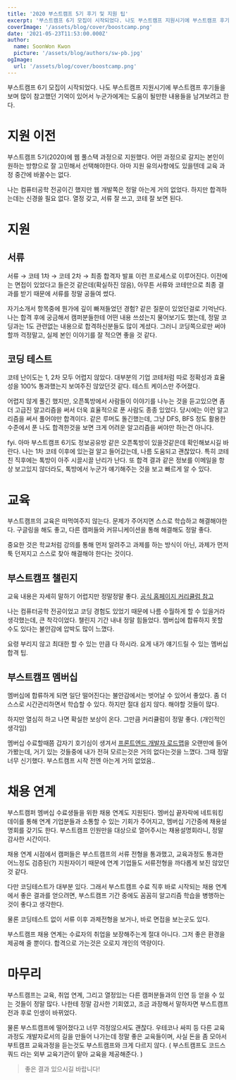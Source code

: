 ```yaml
---
title: '2020 부스트캠프 5기 후기 및 지원 팁'
excerpt: '부스트캠프 6기 모집이 시작되었다. 나도 부스트캠프 지원시기에 부스트캠프 후기들을 보며 많이 참고했던 기억이 있어서 누군가에게는 도움이 될만한 내용들을 남겨보고자 한다.'
coverImage: '/assets/blog/cover/boostcamp.png'
date: '2021-05-23T11:53:00.000Z'
author:
  name: SoonWon Kwon
  picture: '/assets/blog/authors/sw-pb.jpg'
ogImage:
  url: '/assets/blog/cover/boostcamp.png'
---
```


부스트캠프 6기 모집이 시작되었다. 나도 부스트캠프 지원시기에 부스트캠프 후기들을 보며 많이 참고했던 기억이 있어서 누군가에게는 도움이 될만한 내용들을 남겨보려고 한다.

# 지원 이전

부스트캠프 5기(2020)에 웹 풀스택 과정으로 지원했다. 어떤 과정으로 갈지는 본인이 원하는 방향으로 잘 고민해서 선택해야한다. 아마 지원 유의사항에도 있을텐데 교육 과정 중간에 바꿀수는 없다.

나는 컴퓨터공학 전공이긴 했지만 웹 개발쪽은 정말 아는게 거의 없었다. 하지만 합격하는데는 신경쓸 필요 없다. 열정 갖고, 서류 잘 쓰고, 코테 잘 보면 된다.

# 지원

## 서류

서류 → 코테 1차 → 코테 2차 → 최종 합격자 발표 이런 프로세스로 이루어진다. 이전에는 면접이 있었다고 들은것 같은데(확실하진 않음), 아무튼 서류와 코테만으로 최종 결과를 받기 때문에 서류를 정말 공들여 썼다.

자기소개서 항목중에 뭔가에 깊이 빠져들었던 경험? 같은 질문이 있었던걸로 기억난다. 나는 합격 후에 궁금해서 캠퍼분들한테 어떤 내용 쓰셨는지 물어보기도 했는데, 정말 코딩과는 1도 관련없는 내용으로 합격하신분들도 많이 계셨다. 그러니 코딩쪽으로만 써야할까 걱정말고, 실제 본인 이야기를 잘 적으면 좋을 것 같다.

## 코딩 테스트

코테 난이도는 1, 2차 모두 어렵지 않았다. 대부분의 기업 코테처럼 따로 정확성과 효율성을 100% 통과했는지 보여주진 않았던것 같다. 테스트 케이스만 주어졌다.

어렵지 않게 풀긴 했지만, 오픈톡방에서 사람들이 이야기를 나누는 것을 듣고있으면 좀 더 고급진 알고리즘을 써서 더욱 효율적으로 푼 사람도 종종 있었다. 당시에는 이런 알고리즘을 써서 풀어야만 합격이다. 같은 루머도 돌긴했는데, 그냥 DFS, BFS 정도 활용한 수준에서 푼 나도 합격한것을 보면 크게 어려운 알고리즘을 써야만 하는건 아니다.

fyi. 아마 부스트캠프 6기도 정보공유방 같은 오픈톡방이 있을것같은데 확인해보시길 바란다. 나는 1차 코테 이후에 있는걸 알고 들어갔는데, 나름 도움되고 괜찮았다. 특히 코테 친 직후에는 톡방이 아주 시끌시끌 난리가 난다. 또 합격 결과 같은 정보를 이메일을 항상 보고있지 않더라도, 톡방에서 누군가 얘기해주는 것을 보고 빠르게 알 수 있다.

# 교육

부스트캠프의 교육은 떠먹여주지 않는다. 문제가 주어지면 스스로 학습하고 해결해야한다. 구글링을 해도 좋고, 다른 캠퍼들와 커뮤니케이션을 통해 해결해도 정말 좋다.

중요한 것은 학교처럼 강의를 통해 먼저 알려주고 과제를 하는 방식이 아닌, 과제가 먼저 툭 던져지고 스스로 찾아 해결해야 한다는 것이다.

## 부스트캠프 챌린지

교육 내용은 자세히 말하기 어렵지만 정말정말 좋다. [공식 홈페이지 커리큘럼 참고](https://boostcamp.connect.or.kr/program_wm.html)

나는 컴퓨터공학 전공이었고 코딩 경험도 있었기 때문에 나름 수월하게 할 수 있을거라 생각했는데, 큰 착각이었다. 챌린지 기간 내내 정말 힘들었다. 멤버십에 합류하지 못할 수도 있다는 불안감에 압박도 많이 느꼈다.

요령 부리지 않고 최대한 할 수 있는 만큼 다 하시라. 요게 내가 얘기드릴 수 있는 멤버십 합격 팁.

## 부스트캠프 멤버십

멤버십에 합류하게 되면 일단 떨어진다는 불안감에서는 벗어날 수 있어서 좋았다. 좀 더 스스로 시간관리하면서 학습할 수 있다. 하지만 절대 쉽지 않다. 해야할 것들이 많다.

하지만 열심히 하고 나면 확실한 보상이 온다. 그만큼 커리큘럼이 정말 좋다. (개인적인 생각임)

멤버십 수료할때쯤 갑자기 호기심이 생겨서 [프론트엔드 개발자 로드맵](https://github.com/kamranahmedse/developer-roadmap)을 오랜만에 들어가봤는데, 거기 있는 것들중에 내가 전혀 모르는것은 거의 없다는것을 느꼈다. 그때 정말 너무 신기했다. 부스트캠프 시작 전엔 아는게 거의 없었음..

# 채용 연계

부스트캠퍼 멤버십 수료생들을 위한 채용 연계도 지원된다. 멤버십 끝자락에 네트워킹 데이를 통해 연계 기업분들과 소통할 수 있는 기회가 주어지고, 멤버십 기간중에 채용설명회를 갖기도 한다. 부스트캠프 인원만을 대상으로 열어주시는 채용설명회라니, 정말 감사한 시간이다.

채용 연계 시점에서 캠퍼들은 부스트캠프의 서류 전형을 통과했고, 교육과정도 통과한 어느정도 검증된(?) 지원자이기 때문에 연계 기업들도 서류전형을 까다롭게 보진 않았던것 같다.

다만 코딩테스트가 대부분 있다. 그래서 부스트캠프 수료 직후 바로 시작되는 채용 연계에서 좋은 결과를 얻으려면, 부스트캠프 기간 중에도 꼼꼼히 알고리즘 학습을 병행하는것이 좋다고 생각한다.

물론 코딩테스트 없이 서류 이후 과제전형을 보거나, 바로 면접을 보는곳도 있다.

부스트캠프 채용 연계는 수료자의 취업을 보장해주는게 절대 아니다. 그저 좋은 환경을 제공해 줄 뿐이다. 합격으로 가는것은 오로지 개인의 역량이다.

# 마무리

부스트캠프는 교육, 취업 연계, 그리고 열정있는 다른 캠퍼분들과의 인연 등 얻을 수 있는 것들이 정말 많다. 나한테 정말 감사한 기회였고, 조금 과장해서 말하자면 부스트캠프 전과 후로 인생이 바뀌었다.

물론 부스트캠프에 떨어졌다고 너무 걱정않으셔도 괜찮다. 우테코나 싸피 등 다른 교육과정도 개발자로서의 길을 만들어 나가는데 정말 좋은 교육들이며, 사실 돈을 좀 모아서 부트캠프 교육과정을 듣는것도 부스트캠프와 크게 다르지 않다. ( 부스트캠프도 코드스쿼드 라는 외부 교육기관이 맡아 교육을 제공해준다. )

> 좋은 결과 있으시길 바랍니다!
